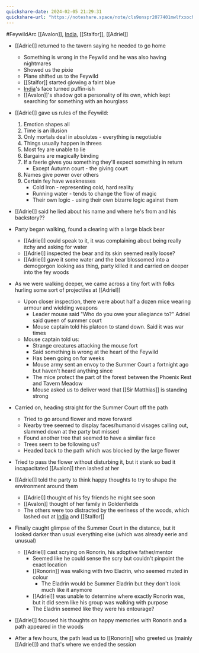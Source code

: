 ```yaml
---
quickshare-date: 2024-02-05 21:29:31
quickshare-url: "https://noteshare.space/note/cls9onspr2077401mwlfxxochr#s3iRFOKyPH3B9fAxXSPannsA6Rs7B5FNcU5pGFO+u9c"
---
```

#FeywildArc
[[Avalon]], [India](PCs/Past/India.md), [[Stalfor]], [[Adriel]]

- [[Adriel]] returned to the tavern saying he needed to go home
	- Something is wrong in the Feywild and he was also having nightmares
	- Showed us the pixie
	- Plane shifted us to the Feywild
	- [[Stalfor]] started glowing a faint blue
	- [India](PCs/Past/India.md)'s face turned puffin-ish
	- [[Avalon]]'s shadow got a personality of its own, which kept searching for something with an hourglass

- [[Adriel]] gave us rules of the Feywild:
	1. Emotion shapes all
	2. Time is an illusion
	3. Only mortals deal in absolutes - everything is negotiable
	4. Things usually happen in threes
	5. Most fey are unable to lie
	6. Bargains are magically binding
	7. If a faerie gives you something they'll expect something in return 
		- Except Autumn court - the giving court
	8. Names give power over others
	9. Certain fey have weaknesses
		- Cold Iron - representing cold, hard reality
		- Running water - tends to change the flow of magic
		- Their own logic - using their own bizarre logic against them

- [[Adriel]] said he lied about his name and where he's from and his backstory??

- Party began walking, found a clearing with a large black bear
	- [[Adriel]] could speak to it, it was complaining about being really itchy and asking for water
	- [[Adriel]] inspected the bear and its skin seemed really loose?
	- [[Adriel]] gave it some water and the bear blossomed into a demogorgon looking ass thing, party killed it and carried on deeper into the fey woods

- As we were walking deeper, we came across a tiny fort with folks hurling some sort of projectiles at [[Adriel]]
	- Upon closer inspection, there were about half a dozen mice wearing armour and wielding weapons
		- Leader mouse said "Who do you owe your allegiance to?" Adriel said queen of summer court
		- Mouse captain told his platoon to stand down. Said it was war times
	- Mouse captain told us:
		- Strange creatures attacking the mouse fort
		- Said something is wrong at the heart of the Feywild
		- Has been going on for weeks
		- Mouse army sent an envoy to the Summer Court a fortnight ago but haven't heard anything since
		- The mice protect the part of the forest between the Phoenix Rest and Tavern Meadow
		- Mouse asked us to deliver word that [[Sir Matthias]] is standing strong 

- Carried on, heading straight for the Summer Court off the path
	- Tried to go around flower and move forward
	- Nearby tree seemed to display faces/humanoid visages calling out, slammed down at the party but missed
	- Found another tree that seemed to have a similar face
	- Trees seem to be following us?
	- Headed back to the path which was blocked by the large flower

- Tried to pass the flower without disturbing it, but it stank so bad it incapacitated [[Avalon]] then lashed at her

- [[Adriel]] told the party to think happy thoughts to try to shape the environment around them
	- [[Adriel]] thought of his fey friends he might see soon
	- [[Avalon]] thought of her family in Goldenfields
	- The others were too distracted by the eeriness of the woods, which lashed out at [India](PCs/Past/India.md) and [[Stalfor]]

- Finally caught glimpse of the Summer Court in the distance, but it looked darker than usual everything else (which was already eerie and unusual)
	- [[Adriel]] cast scrying on Ronorin, his adoptive father/mentor
		- Seemed like he could sense the scry but couldn't pinpoint the exact location
		- [[Ronorin]] was walking with two Eladrin, who seemed muted in colour
			- The Eladrin would be Summer Eladrin but they don't look much like it anymore
		- [[Adriel]] was unable to determine where exactly Ronorin was, but it did seem like his group was walking with purpose
		- The Eladrin seemed like they were his entourage?

- [[Adriel]] focused his thoughts on happy memories with Ronorin and a path appeared in the woods
- After a few hours, the path lead us to [[Ronorin]] who greeted us (mainly [[Adriel]]) and that's where we ended the session